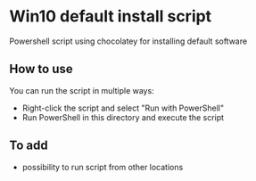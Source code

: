 # Win10 default install script
Powershell script using chocolatey for installing default software

## How to use
You can run the script in multiple ways:
- Right-click the script and select "Run with PowerShell"
- Run PowerShell in this directory and execute the script

## To add
- possibility to run script from other locations
